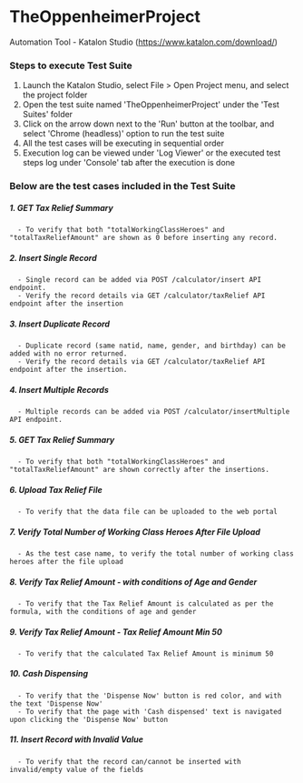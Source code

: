 # TheOppenheimerProject

Automation Tool - Katalon Studio (https://www.katalon.com/download/)


### Steps to execute Test Suite

1.    Launch the Katalon Studio, select File > Open Project menu, and select the project folder
2.    Open the test suite named 'TheOppenheimerProject' under the 'Test Suites' folder
3.    Click on the arrow down next to the 'Run' button at the toolbar, and select 'Chrome (headless)' option to run the test suite
4.    All the test cases will be executing in sequential order
5.    Execution log can be viewed under 'Log Viewer' or the executed test steps log under 'Console' tab after the execution is done


### Below are the test cases included in the Test Suite

##### 1.    GET Tax Relief Summary
      - To verify that both "totalWorkingClassHeroes" and "totalTaxReliefAmount" are shown as 0 before inserting any record.
      
##### 2.    Insert Single Record
      - Single record can be added via POST /calculator/insert API endpoint. 
      - Verify the record details via GET /calculator/taxRelief API endpoint after the insertion
      
##### 3.    Insert Duplicate Record
      - Duplicate record (same natid, name, gender, and birthday) can be added with no error returned. 
      - Verify the record details via GET /calculator/taxRelief API endpoint after the insertion.
      
##### 4.    Insert Multiple Records
      - Multiple records can be added via POST /calculator/insertMultiple API endpoint. 

##### 5.    GET Tax Relief Summary
      - To verify that both "totalWorkingClassHeroes" and "totalTaxReliefAmount" are shown correctly after the insertions.
      
##### 6.    Upload Tax Relief File
      - To verify that the data file can be uploaded to the web portal
      
##### 7.    Verify Total Number of Working Class Heroes After File Upload
      - As the test case name, to verify the total number of working class heroes after the file upload
      
##### 8.    Verify Tax Relief Amount - with conditions of Age and Gender
      - To verify that the Tax Relief Amount is calculated as per the formula, with the conditions of age and gender

##### 9.    Verify Tax Relief Amount - Tax Relief Amount Min 50
      - To verify that the calculated Tax Relief Amount is minimum 50
      
##### 10.   Cash Dispensing
      - To verify that the 'Dispense Now' button is red color, and with the text 'Dispense Now'
      - To verify that the page with 'Cash dispensed' text is navigated upon clicking the 'Dispense Now' button
      
##### 11.  Insert Record with Invalid Value
      - To verify that the record can/cannot be inserted with invalid/empty value of the fields

